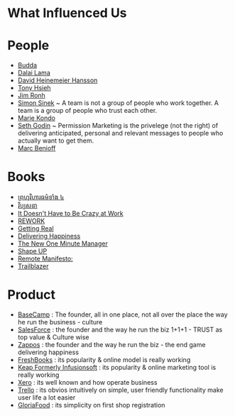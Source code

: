 # What Influenced Us

# People

* [Budda](https://en.wikipedia.org/wiki/Gautama_Buddha)
* [Dalai Lama](https://en.wikipedia.org/wiki/Dalai_Lama)
* [David Heinemeier Hansson](https://en.wikipedia.org/wiki/David_Heinemeier_Hansson)
* [Tony Hsieh](https://en.wikipedia.org/wiki/Tony_Hsieh)
* [Jim Ronh](https://en.wikipedia.org/wiki/Jim_Rohn)
* [Simon Sinek](https://en.wikipedia.org/wiki/Simon_Sinek) ~ A team is not a group of people who work together. A team is a group of people who trust each other.
* [Marie Kondo](https://en.wikipedia.org/wiki/Marie_Kondo)
* [Seth Godin](https://seths.blog/2008/01/permission-mark/) ~ Permission Marketing is the privelege (not the right) of delivering anticipated, personal and relevant messages to people who actually want to get them.
* [Marc Benioff](https://en.wikipedia.org/wiki/Marc_Benioff)

# Books

* [ព្រហ្មវិហារធម៌ទាំង ៤](http://bouawat.blogspot.com/2018/02/blog-post_26.html)
* [វិប្បសនា](https://www.youtube.com/watch?v=V6GmfZVMsMg&list=PLu-VA5U_MJKn27w11CFrEDjkEi42ynb7-)
* [It Doesn't Have to Be Crazy at Work](https://www.amazon.com/Doesnt-Have-Be-Crazy-Work/dp/0062874780)
* [REWORK](https://www.amazon.com/Rework-Jason-Fried/dp/0307463745/ref=pd_lpo_sbs_14_t_0?_encoding=UTF8&psc=1&refRID=Y2VD285D6Z0FBN4KJB4Z)
* [Getting Real](https://basecamp.com/books/getting-real)
* [Delivering Happiness](https://www.amazon.com/Delivering-Happiness-Profits-Passion-Purpose/dp/0446576220/ref=sr_1_3?crid=1OUKQRD690SWE&keywords=delivering+happiness&qid=1566046993&s=books&sprefix=delivering+ha%2Cstripbooks%2C368&sr=1-3)
* [The New One Minute Manager](https://www.amazon.com/New-One-Minute-Manager-ebook/dp/B00MMG19OG)
* [Shape UP](https://basecamp.com/shapeup)
* [Remote Manifesto:](https://about.gitlab.com/2015/04/08/the-remote-manifesto/)
* [Trailblazer](https://tinyurl.com/y48bqvlx)

# Product

* [BaseCamp](https://basecamp.com/) : The founder, all in one place, not all over the place the way he run the business - culture
* [SalesForce](https://www.salesforce.com/) : the founder and the way he run the biz 1+1+1 - TRUST as top value & Culture wise
* [Zappos](https://www.zappos.com/) : the founder and the way he run the biz - the end game delivering happiness
* [FreshBooks](https://www.freshbooks.com/) : its popularity & online model is really working
* [Keap Formerly Infusionsoft](https://keap.com/) : its popularity & online marketing tool is really working
* [Xero](https://www.xero.com/) : its well known and how operate business
* [Trello](https://trello.com/) : its obvios intuitively on simple, user friendly functionality make user life a lot easier 
* [GloriaFood](https://www.gloriafood.com/) : its simplicity on first shop registration

